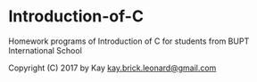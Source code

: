 # Introduction-of-C

Homework programs of Introduction of C for students from BUPT International School

Copyright (C) 2017 by Kay <kay.brick.leonard@gmail.com>
